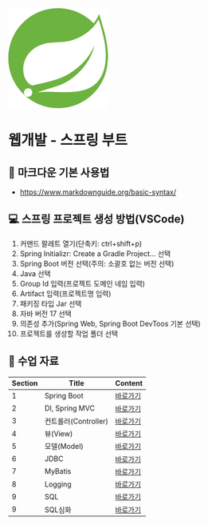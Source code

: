 <img src="springboot.png" width="200"/>

# 웹개발 - 스프링 부트
## 📒 마크다운 기본 사용법
+ https://www.markdownguide.org/basic-syntax/

## 💻 스프링 프로젝트 생성 방법(VSCode)
1. 커맨드 팔레트 열기(단축키: ctrl+shift+p)
2. Spring Initializr: Create a Gradle Project... 선택
3. Spring Boot 버전 선택(주의: 소괄호 없는 버전 선택)
4. Java 선택
5. Group Id 입력(프로젝트 도메인 네임 입력)
6. Artifact 입력(프로젝트명 입력)
7. 패키징 타입 Jar 선택
8. 자바 버전 17 선택
9. 의존성 추가(Spring Web, Spring Boot DevToos 기본 선택)
10. 프로젝트를 생성할 작업 폴더 선택

## 📄 수업 자료
|Section|Title|Content|
|-------|-----|-------|
|1|Spring Boot|<a href="https://treasure-snow-23c.notion.site/1-Spring-Boot-f174a603f9f04245b40d1e689bba0d36?pvs=4" target="_blank">바로가기</a>|
|2|DI, Spring MVC|<a href="https://treasure-snow-23c.notion.site/2-DI-Spring-MVC-a13da653fd2b4461b430a7801f381960?pvs=4" target="_blank">바로가기</a>|
|3|컨트롤러(Controller)|<a href="https://treasure-snow-23c.notion.site/3-Controller-5c7a0fb9b43f4b7a8dff2d7e400265cd?pvs=4" target="_blank">바로가기</a>|
|4|뷰(View)|<a href="https://treasure-snow-23c.notion.site/4-View-d22e362204ab41798214890a1635c3c0?pvs=4" target="_blank">바로가기</a>|
|5|모델(Model)|<a href="https://treasure-snow-23c.notion.site/5-Model-a8b0ace10ec842748a1c201c614aafe5?pvs=4" target="_blank">바로가기</a>|
|6|JDBC|<a href="https://treasure-snow-23c.notion.site/6-JDBC-64a90c43e2584057afb48856f2e9d1b8?pvs=4" target="_blank">바로가기</a>|
|7|MyBatis|<a href="https://treasure-snow-23c.notion.site/7-MyBatis-Logging-a96f9066f99847fc8d667d70ca2f9cf1?pvs=4" target="_blank">바로가기</a>|
|8|Logging|<a href="https://treasure-snow-23c.notion.site/8-Logging-bd83c830b4e046f681f87efa782515b0?pvs=4" target="_blank">바로가기</a>|
|9|SQL|<a href="https://treasure-snow-23c.notion.site/9-DDL-DML-DCL-7ce220905137465687f6efacbb428016?pvs=4" target="_blank">바로가기</a>|
|9|SQL심화|<a href="https://treasure-snow-23c.notion.site/10-SQL-5e17a9d92e554cc0bbc75818c1eb10bf?pvs=4" target="_blank">바로가기</a>|
